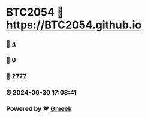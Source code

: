 # BTC2054 :link: https://BTC2054.github.io 
### :page_facing_up: [4](https://BTC2054.github.io/tag.html) 
### :speech_balloon: 0 
### :hibiscus: 2777 
### :alarm_clock: 2024-06-30 17:08:41 
### Powered by :heart: [Gmeek](https://github.com/Meekdai/Gmeek)
